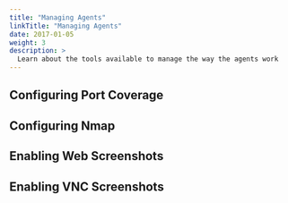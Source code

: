 ```yaml
---
title: "Managing Agents"
linkTitle: "Managing Agents"
date: 2017-01-05
weight: 3
description: >
  Learn about the tools available to manage the way the agents work
---
```


## Configuring Port Coverage

## Configuring Nmap

## Enabling Web Screenshots

## Enabling VNC Screenshots
